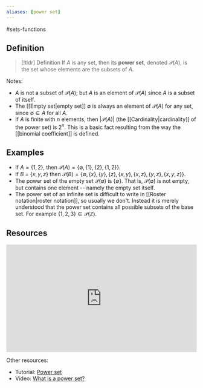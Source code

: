 ```yaml
---
aliases: [power set]
--- 
```


#sets-functions 

## Definition 

> [!tldr] Definition
> If $A$ is any set, then its **power set**, denoted $\mathcal{P}(A)$, is the set whose elements are the subsets of $A$. 

Notes: 
- $A$ is not a subset of $\mathcal{P}(A)$; but $A$ is an element of $\mathcal{P}(A)$ since $A$ is a subset of itself. 
- The [[Empty set|empty set]] $\emptyset$ is always an element of $\mathcal{P}(A)$ for any set, since $\emptyset \subseteq A$ for all $A$. 
- If $A$ is finite with $n$ elements, then $|\mathcal{P}(A)|$ (the [[Cardinality|cardinality]] of the power set) is $2^n$. This is a basic fact resulting from the way the [[binomial coefficient]] is defined. 

## Examples

- If $A = \{1,2\}$, then $\mathcal{P}(A) = \{\emptyset, \{1\}, \{2\}, \{1,2\} \}$. 
- If $B$ = $\{x,y,z\}$ then $\mathcal{P}(B) = \{\emptyset, \{x\}, \{y\}, \{z\}, \{x,y\}, \{x,z\}, \{y,z\}, \{x,y,z\}\}$. 
- The power set of the empty set $\mathcal{P}(\emptyset)$ is $\{ \emptyset \}$. That is, $\mathcal{P}(\emptyset)$ is not empty, but contains one element -- namely the empty set itself. 
- The power set of an infinite set is difficult to write in [[Roster notation|roster notation]], so usually we don't. Instead it is merely understood that the power set contains all possible subsets of the base set. For example $\{1,2,3\} \in \mathcal{P}(\mathbb{Z})$. 

## Resources 

<div style="padding:56.25% 0 0 0;position:relative;"><iframe src="https://player.vimeo.com/video/606573917?badge=0&amp;autopause=0&amp;player_id=0&amp;app_id=58479" frameborder="0" allow="autoplay; fullscreen; picture-in-picture" style="position:absolute;top:0;left:0;width:100%;height:100%;" title="Screencast 3.5: Power set and cardinality"></iframe></div><script src="https://player.vimeo.com/api/player.js"></script>

Other resources: 
- Tutorial: [Power set](https://www.mathsisfun.com/sets/power-set.html)
- Video: [What is a power set?](https://www.youtube.com/watch?v=0XNSBoqG-1s) 